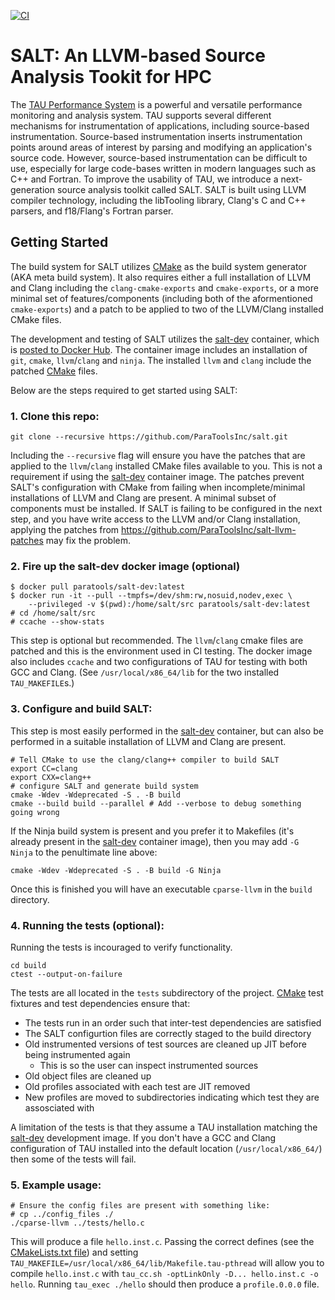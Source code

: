 [![CI](https://github.com/ParaToolsInc/salt/actions/workflows/CI.yaml/badge.svg)](https://github.com/ParaToolsInc/salt/actions/workflows/CI.yaml)

SALT: An LLVM-based Source Analysis Tookit for HPC
==================================================

The [TAU Performance System] is a powerful and versatile performance monitoring and analysis system.
TAU supports several different mechanisms for instrumentation of applications,
including source-based instrumentation.
Source-based instrumentation inserts instrumentation points around areas of interest
by parsing and modifying an application's source code.
However, source-based instrumentation can be difficult to use,
especially for large code-bases written in modern languages such as C++ and Fortran.
To improve the usability of TAU,
we introduce a next-generation source analysis toolkit called SALT.
SALT is built using LLVM compiler technology,
including the libTooling library, Clang's C and C++ parsers, and f18/Flang's Fortran parser.

## Getting Started

The build system for SALT utilizes [CMake] as the build system generator
(AKA meta build system).
It also requires either a full installation of LLVM and Clang including the
`clang-cmake-exports` and `cmake-exports`, or a more minimal set of features/components
(including both of the aformentioned `cmake-exports`) and a patch to be applied to
two of the LLVM/Clang installed CMake files.

The development and testing of SALT utilizes the [salt-dev] container,
which is [posted to Docker Hub].
The container image includes an installation of `git`, `cmake`, `llvm`/`clang` and `ninja`.
The installed `llvm` and `clang` include the patched [CMake] files.

Below are the steps required to get started using SALT:

### 1. Clone this repo:

``` shell
git clone --recursive https://github.com/ParaToolsInc/salt.git
```
Including the `--recursive` flag will ensure you have the patches
that are applied to the `llvm`/`clang` installed CMake files available to you.
This is not a requirement if using the [salt-dev] container image.
The patches prevent SALT's configuration with CMake from failing when
incomplete/minimal installations of LLVM and Clang are present.
A minimal subset of components must be installed.
If SALT is failing to be configured in the next step,
and you have write access to the LLVM and/or Clang installation,
applying the patches from https://github.com/ParaToolsInc/salt-llvm-patches
may fix the problem.

### 2. Fire up the salt-dev docker image (optional)

``` shell
$ docker pull paratools/salt-dev:latest
$ docker run -it --pull --tmpfs=/dev/shm:rw,nosuid,nodev,exec \
    --privileged -v $(pwd):/home/salt/src paratools/salt-dev:latest
# cd /home/salt/src
# ccache --show-stats
```
This step is optional but recommended.
The `llvm`/`clang` cmake files are patched and this is the environment used in CI testing.
The docker image also includes `ccache` and two configurations of TAU
for testing with both GCC and Clang.
(See `/usr/local/x86_64/lib` for the two installed `TAU_MAKEFILE`s.)

### 3. Configure and build SALT:

This step is most easily performed in the [salt-dev] container,
but can also be performed in a suitable installation of LLVM and Clang are present.

``` shell
# Tell CMake to use the clang/clang++ compiler to build SALT
export CC=clang
export CXX=clang++
# configure SALT and generate build system
cmake -Wdev -Wdeprecated -S . -B build
cmake --build build --parallel # Add --verbose to debug something going wrong
```

If the Ninja build system is present and you prefer it to Makefiles
(it's already present in the [salt-dev] container image),
then you may add `-G Ninja` to the penultimate line above:

``` shell
cmake -Wdev -Wdeprecated -S . -B build -G Ninja
```

Once this is finished you will have an executable `cparse-llvm` in the `build` directory.

### 4. Running the tests (optional):

Running the tests is incouraged to verify functionality.

``` shell
cd build
ctest --output-on-failure
```

The tests are all located in the `tests` subdirectory of the project.
[CMake] test fixtures and test dependencies ensure that:

 * The tests run in an order such that inter-test dependencies are satisfied
 * The SALT configurtion files are correctly staged to the build directory
 * Old instrumented versions of test sources are cleaned up JIT before being instrumented again
   * This is so the user can inspect instrumented sources
 * Old object files are cleaned up
 * Old profiles associated with each test are JIT removed
 * New profiles are moved to subdirectories indicating which test they are assosciated with

A limitation of the tests is that they assume a TAU installation matching the [salt-dev]
development image.
If you don't have a GCC and Clang configuration of TAU installed into the default location
(`/usr/local/x86_64/`) then some of the tests will fail.

### 5. Example usage:

```
# Ensure the config files are present with something like:
# cp ../config_files ./
./cparse-llvm ../tests/hello.c
```
This will produce a file `hello.inst.c`.
Passing the correct defines (see the [CMakeLists.txt file]) and
setting `TAU_MAKEFILE=/usr/local/x86_64/lib/Makefile.tau-pthread` will allow you
to compile `hello.inst.c` with `tau_cc.sh -optLinkOnly -D... hello.inst.c -o hello`.
Running `tau_exec ./hello` should then produce a `profile.0.0.0` file.



[TAU Performance System]: http://www.tau.uoregon.edu/
[CMake]: https://cmake.org
[salt-dev]: https://github.com/ParaToolsInc/salt-dev
[posted to Docker Hub]: https://hub.docker.com/repository/docker/paratools/salt-dev/general
[CMakeLists.txt file]: https://github.com/ParaToolsInc/salt/blob/master/CMakeLists.txt

